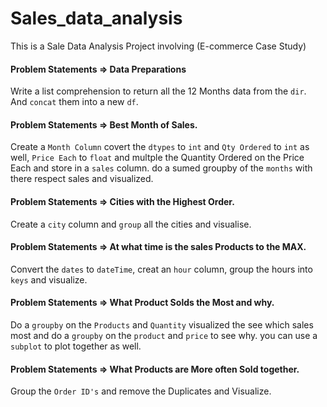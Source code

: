# Sales_data_analysis

This is a Sale Data Analysis Project involving (E-commerce Case Study) 

#### Problem Statements => Data Preparations

Write a list comprehension to return all the 12 Months data from the `dir`. And `concat` them into a new `df`.

#### Problem Statements => Best Month of Sales.

Create a `Month Column` covert the `dtypes` to `int` and `Qty Ordered` to `int` as well, `Price Each` to `float` and multple the Quantity Ordered on the Price Each and store in a `sales` column. do a sumed groupby of the `months` with there respect sales and visualized.

#### Problem Statements => Cities with the Highest Order.

Create a `city` column and `group` all the cities and visualise.

#### Problem Statements => At what time is the sales Products to the MAX.

Convert the `dates` to `dateTime`, creat an `hour` column, group the hours into `keys` and visualize.

#### Problem Statements => What Product Solds the Most and why.

Do a `groupby` on the `Products` and `Quantity` visualized the see which sales most and do a `groupby` on the `product` and `price` to see why. you can use a `subplot` to plot together as well.

#### Problem Statements => What Products are More often Sold together.

Group the `Order ID's` and remove the Duplicates and Visualize.

